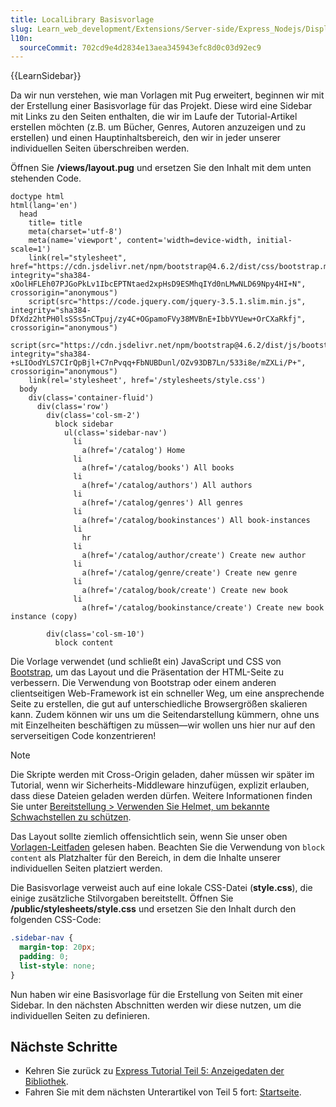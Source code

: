 ```yaml
---
title: LocalLibrary Basisvorlage
slug: Learn_web_development/Extensions/Server-side/Express_Nodejs/Displaying_data/LocalLibrary_base_template
l10n:
  sourceCommit: 702cd9e4d2834e13aea345943efc8d0c03d92ec9
---
```


{{LearnSidebar}}

Da wir nun verstehen, wie man Vorlagen mit Pug erweitert, beginnen wir mit der Erstellung einer Basisvorlage für das Projekt. Diese wird eine Sidebar mit Links zu den Seiten enthalten, die wir im Laufe der Tutorial-Artikel erstellen möchten (z.B. um Bücher, Genres, Autoren anzuzeigen und zu erstellen) und einen Hauptinhaltsbereich, den wir in jeder unserer individuellen Seiten überschreiben werden.

Öffnen Sie **/views/layout.pug** und ersetzen Sie den Inhalt mit dem unten stehenden Code.

```pug
doctype html
html(lang='en')
  head
    title= title
    meta(charset='utf-8')
    meta(name='viewport', content='width=device-width, initial-scale=1')
    link(rel="stylesheet", href="https://cdn.jsdelivr.net/npm/bootstrap@4.6.2/dist/css/bootstrap.min.css", integrity="sha384-xOolHFLEh07PJGoPkLv1IbcEPTNtaed2xpHsD9ESMhqIYd0nLMwNLD69Npy4HI+N", crossorigin="anonymous")
    script(src="https://code.jquery.com/jquery-3.5.1.slim.min.js", integrity="sha384-DfXdz2htPH0lsSSs5nCTpuj/zy4C+OGpamoFVy38MVBnE+IbbVYUew+OrCXaRkfj", crossorigin="anonymous")
    script(src="https://cdn.jsdelivr.net/npm/bootstrap@4.6.2/dist/js/bootstrap.min.js", integrity="sha384-+sLIOodYLS7CIrQpBjl+C7nPvqq+FbNUBDunl/OZv93DB7Ln/533i8e/mZXLi/P+", crossorigin="anonymous")
    link(rel='stylesheet', href='/stylesheets/style.css')
  body
    div(class='container-fluid')
      div(class='row')
        div(class='col-sm-2')
          block sidebar
            ul(class='sidebar-nav')
              li
                a(href='/catalog') Home
              li
                a(href='/catalog/books') All books
              li
                a(href='/catalog/authors') All authors
              li
                a(href='/catalog/genres') All genres
              li
                a(href='/catalog/bookinstances') All book-instances
              li
                hr
              li
                a(href='/catalog/author/create') Create new author
              li
                a(href='/catalog/genre/create') Create new genre
              li
                a(href='/catalog/book/create') Create new book
              li
                a(href='/catalog/bookinstance/create') Create new book instance (copy)

        div(class='col-sm-10')
          block content
```

Die Vorlage verwendet (und schließt ein) JavaScript und CSS von [Bootstrap](https://getbootstrap.com/), um das Layout und die Präsentation der HTML-Seite zu verbessern. Die Verwendung von Bootstrap oder einem anderen clientseitigen Web-Framework ist ein schneller Weg, um eine ansprechende Seite zu erstellen, die gut auf unterschiedliche Browsergrößen skalieren kann. Zudem können wir uns um die Seitendarstellung kümmern, ohne uns mit Einzelheiten beschäftigen zu müssen—wir wollen uns hier nur auf den serverseitigen Code konzentrieren!

> [!NOTE]
> Die Skripte werden mit Cross-Origin geladen, daher müssen wir später im Tutorial, wenn wir Sicherheits-Middleware hinzufügen, explizit erlauben, dass diese Dateien geladen werden dürfen.
> Weitere Informationen finden Sie unter [Bereitstellung > Verwenden Sie Helmet, um bekannte Schwachstellen zu schützen](/de/docs/Learn_web_development/Extensions/Server-side/Express_Nodejs/deployment#use_helmet_to_protect_against_well_known_vulnerabilities).

Das Layout sollte ziemlich offensichtlich sein, wenn Sie unser oben [Vorlagen-Leitfaden](/de/docs/Learn_web_development/Extensions/Server-side/Express_Nodejs/Displaying_data/Template_primer) gelesen haben. Beachten Sie die Verwendung von `block content` als Platzhalter für den Bereich, in dem die Inhalte unserer individuellen Seiten platziert werden.

Die Basisvorlage verweist auch auf eine lokale CSS-Datei (**style.css**), die einige zusätzliche Stilvorgaben bereitstellt. Öffnen Sie **/public/stylesheets/style.css** und ersetzen Sie den Inhalt durch den folgenden CSS-Code:

```css
.sidebar-nav {
  margin-top: 20px;
  padding: 0;
  list-style: none;
}
```

Nun haben wir eine Basisvorlage für die Erstellung von Seiten mit einer Sidebar. In den nächsten Abschnitten werden wir diese nutzen, um die individuellen Seiten zu definieren.

## Nächste Schritte

- Kehren Sie zurück zu [Express Tutorial Teil 5: Anzeigedaten der Bibliothek](/de/docs/Learn_web_development/Extensions/Server-side/Express_Nodejs/Displaying_data).
- Fahren Sie mit dem nächsten Unterartikel von Teil 5 fort: [Startseite](/de/docs/Learn_web_development/Extensions/Server-side/Express_Nodejs/Displaying_data/Home_page).

